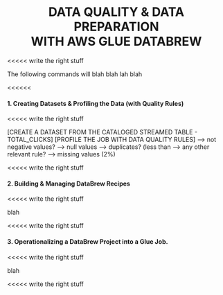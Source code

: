 <h1 id="toc_0" align="center">
DATA QUALITY & DATA PREPARATION
<br/>
WITH AWS GLUE DATABREW
</h1>

<<<<< write the right stuff

The following commands will blah blah lah blah

<<<<<<


#### **1.** Creating Datasets & Profiling the Data (with Quality Rules)


<<<<< write the right stuff



[CREATE A DATASET FROM THE CATALOGED STREAMED TABLE - TOTAL_CLICKS]
[PROFILE THE JOB WITH DATA QUALITY RULES]
--> not negative values?
--> null values
--> duplicates? (less than 
--> any other relevant rule?
--> missing values (2%)


<<<<< write the right stuff

#### **2.** Building & Managing DataBrew Recipes


<<<<< write the right stuff

blah

<<<<< write the right stuff



#### **3.** Operationalizing a DataBrew Project into a Glue Job.


<<<<< write the right stuff


blah

<<<<< write the right stuff